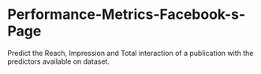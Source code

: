 # Performance-Metrics-Facebook-s-Page

Predict the Reach, Impression and Total interaction of a publication with the predictors available on dataset.
